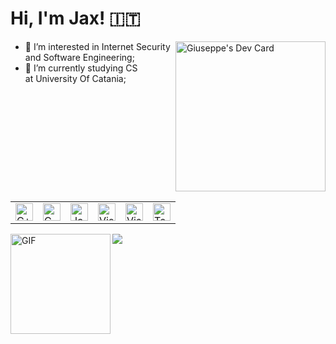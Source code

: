 <!-- WIP -->
<h1>
  Hi, I'm Jax! 🇮🇹
</h1>
<a href="https://app.daily.dev/giupitru"><img src="https://api.daily.dev/devcards/542e9b84bef04f559301a3ed1e26c773.png?r=njq" width="240" align="right" alt="Giuseppe's Dev Card"/></a>

- 👀 I’m interested in Internet Security and Software Engineering;
- 🌱 I’m currently studying CS at University Of Catania;

<p></p>
<table align=left>
    <tbody>
        <tr>
           <td><a href="#"><img alt="C++" title="C++" height="28px"
                      src="https://img.icons8.com/dusk/344/c-plus-plus.png" /></a></td>
            <td><a href="#"><img alt="C" title="C" height="28px"
                        src="https://img.icons8.com/stickers/344/c.png" /></a></td>
            <td><a href="#"><img alt="Java" title="Java" height="28px"
                        src="https://img.icons8.com/external-flaticons-lineal-color-flat-icons/344/external-java-mobile-app-development-flaticons-lineal-color-flat-icons-4.png" /></a></td>
            <td><a href="#"><img alt="Visual Studio" title="Docker" height="28px"
                    src="https://img.icons8.com/dusk/344/docker.png" /></a></td>
          <td><a href="#"><img alt="Visual Studio" title="Visual Studio Code" height="28px"
                    src="https://img.icons8.com/nolan/344/visual-studio-code-2019.png" /></a></td>
            <td><a href="#"><img alt="Terminal" title="Terminal" height="28px"
                                 src="https://img.icons8.com/stickers/344/console.png"/></a></td>
        </tr>
    </tbody>
</table>
<br /><br /><br /><br />
<img align="left" alt="GIF" height="160px" src="https://media.giphy.com/media/l0amJzVHIAfl7jMDos/giphy.gif" />
<br /><br /><br /><br /><br /><br /><br /><br />
<a href="https://hits.seeyoufarm.com"><img src="https://hits.seeyoufarm.com/api/count/incr/badge.svg?url=https%3A%2F%2Fgithub.com%2FGiuseppePitruzzella&count_bg=%23D96E6E&title_bg=%23555555&icon=&icon_color=%23E96767&title=%28%E3%81%A3%E2%97%94%E2%97%A1%E2%97%94%29%E3%81%A3+%E2%99%A5+%D0%BD%CE%B9%D1%82%D1%95+%E2%99%A5&edge_flat=false"/></a>
      
<!---
GiuseppePitruzzella/GiuseppePitruzzella is a ✨ special ✨ repository because its `README.md` (this file) appears on your GitHub profile.
You can click the Preview link to take a look at your changes.
--->
